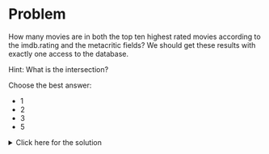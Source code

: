 # Problem
How many movies are in both the top ten highest rated movies according to the imdb.rating and the metacritic fields? We should get these results with exactly one access to the database.

Hint: What is the intersection?

Choose the best answer:
 - 1
 - 2
 - 3
 - 5

<details>
  <summary>Click here for the solution</summary>
    <ul>
      <li>1</li>
    </ul>
</details>